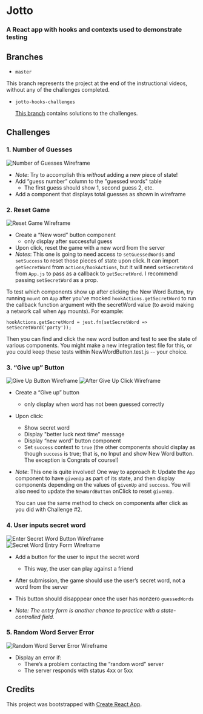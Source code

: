# Jotto
### A React app with hooks and contexts used to demonstrate testing

## Branches

*  `master`

  This branch represents the project at the end of the instructional videos, without any of the challenges completed.

* `jotto-hooks-challenges`

  [This branch](https://github.com/flyrightsister/udemy-react-testing-projects/tree/jotto-challenges/jotto) contains solutions to the challenges.

## Challenges

### 1. Number of Guesses
  ![Number of Guesses Wireframe](https://github.com/flyrightsister/udemy-react-testing-projects/blob/master/jotto-redux/readme-images/number-of-guesses_wireframe.png)

  * _Note_: Try to accomplish this _without_ adding a new piece of state!
  * Add “guess number” column to the "guessed words" table
    * The first guess should show 1, second guess 2, etc.
  * Add a component that displays total guesses as shown in wireframe

### 2. Reset Game
  ![Reset Game Wireframe](https://github.com/flyrightsister/udemy-react-testing-projects/blob/master/jotto-redux/readme-images/new-game_wireframe.png)
  * Create a “New word” button component
    * only display after successful guess
  * Upon click, reset the game with a new word from the server
  * _Notes_: This one is going to need access to `setGuessedWords` and `setSuccess` to reset those pieces of state upon click. It can import `getSecretWord` from `actions/hookActions`, but it will need `setSecretWord` from `App.js` to pass as a callback to `getSecretWord`. I recommend passing `setSecretWord` as a prop.

  To test which components show up
  after clicking the New Word Button, try running `mount` on `App` after you've mocked
  `hookActions.getSecretWord` to run the callback function
  argument with the secretWord value (to avoid making a
  network call when `App` mounts). For example: 
  
  ```
  hookActions.getSecretWord = jest.fn(setSecretWord => setSecretWord('party'));
  ```

  Then you can find and click the new word button and test to see the state of various components. You might make a new integration test file for this, or you could keep these tests within NewWordButton.test.js -- your choice.

### 3. “Give up” Button
  ![Give Up Button Wireframe](https://github.com/flyrightsister/udemy-react-testing-projects/blob/master/jotto-redux/readme-images/give-up-button_wireframe.png)
  ![After Give Up Click Wireframe](https://github.com/flyrightsister/udemy-react-testing-projects/blob/master/jotto-redux/readme-images/after-give-up_wireframe.png)  
  
  * Create a “Give up” button
    * only display when word has not been guessed correctly
  * Upon click:
    * Show secret word
    * Display "better luck next time" message
    * Display “new word” button component
    * Set `success` context to `true` (the other components should display as though `success` is true; that is, no Input and show New Word button. The exception is Congrats of course!)
  * _Note_: This one is quite involved! One way to approach it: Update
    the `App` component to have `givenUp` as part of its state,
    and then display components depending on the values of
    `givenUp` and `success`. 
    You will also need to
    update the `NewWordButton` onClick to reset `givenUp`.

    You can use the same method to check on components after click as you did with Challenge #2. 

### 4. User inputs secret word
  ![Enter Secret Word Button Wireframe](https://github.com/flyrightsister/udemy-react-testing-projects/blob/master/jotto-redux/readme-images/enter-secret-word_wireframe.png)  
  ![Secret Word Entry Form Wireframe](https://github.com/flyrightsister/udemy-react-testing-projects/blob/master/jotto-redux/readme-images/secret-word-entry-form_wireframe.png)  

  * Add a button for the user to input the secret word
    * This way, the user can play against a friend
  * After submission, the game should use the user’s secret word, not a word from the server
  * This button should disapppear once the user has nonzero `guessedWords`

  * _Note: The entry form is another chance to practice with a state-controlled field._

### 5. Random Word Server Error
  ![Random Word Server Error Wireframe](https://github.com/flyrightsister/udemy-react-testing-projects/blob/master/jotto-redux/readme-images/random-word-server-error_wireframe.png) 

  * Display an error if:
    * There’s a problem contacting the “random word” server
    * The server responds with status 4xx or 5xx
 
## Credits
This project was bootstrapped with [Create React App](https://github.com/facebookincubator/create-react-app).
